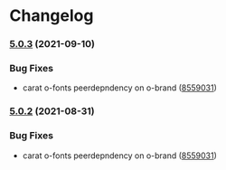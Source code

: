 # Changelog

### [5.0.3](https://www.github.com/Financial-Times/origami-monorepo/compare/o-fonts-v5.0.2...o-fonts-v5.0.3) (2021-09-10)


### Bug Fixes

* carat o-fonts peerdepndency on o-brand ([8559031](https://www.github.com/Financial-Times/origami-monorepo/commit/8559031facfc3d8e0de0fed273a3b3f1c11d3056))

### [5.0.2](https://www.github.com/Financial-Times/origami-monorepo/compare/o-fonts-v5.0.1...o-fonts-v5.0.2) (2021-08-31)


### Bug Fixes

* carat o-fonts peerdepndency on o-brand ([8559031](https://www.github.com/Financial-Times/origami-monorepo/commit/8559031facfc3d8e0de0fed273a3b3f1c11d3056))
